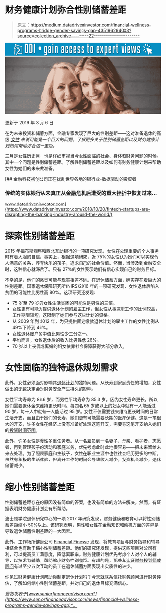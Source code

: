 # 财务健康计划弥合性别储蓄差距

> 原文：<https://medium.datadriveninvestor.com/financial-wellness-programs-bridge-gender-savings-gap-435196294003?source=collection_archive---------22----------------------->

[![](img/7d40440c80c4379e8f03683a05cdc9eb.png)](http://www.track.datadriveninvestor.com/1B9E)![](img/a26efe9d2ac356e090cb27c0fa9a1752.png)

更新于 2019 年 3 月 6 日

在为未来投资和储蓄方面，金融专家发现了巨大的性别差距——这对准备退休的高级 [*女性*](https://www.seniorfinanceadvisor.com/news/women-retirement-planning-finances-for-women) *来说可能是一个巨大的问题。了解更多关于性别储蓄差距以及财务健康计划如何帮助弥合这一差距。*

三月是女性历史月，也是仔细审视当今女性面临的社会、身体和财务问题的时候。其中一个问题是性别储蓄差距。了解性别储蓄差距以及如何有财务健康计划来帮助女性为她们的未来做准备。

[](https://www.datadriveninvestor.com/2018/10/20/fintech-startups-are-disrupting-the-banking-industry-around-the-world/) [## 金融科技初创公司正在扰乱世界各地的银行业-数据驱动的投资者

### 传统的实体银行从未真正从金融危机后遭受的重大挫折中恢复过来…

www.datadriveninvestor.com](https://www.datadriveninvestor.com/2018/10/20/fintech-startups-are-disrupting-the-banking-industry-around-the-world/) 

# 探索性别储蓄差距

2015 年福布斯观察和西北互助银行的一项研究发现，女性在处理重要的个人事务时有着大胆的自信。事实上，根据这项研究，近 75%的女性认为她们可以实现令人满意的关系，养育快乐的孩子，追求自己的社会价值。然而，当涉及到金融安全时，这种信心就滞后了。只有 27%的女性表示她们有信心实现自己的财务目标。

不幸的是，他们的感觉可能与现实相差不远。在退休储蓄方面，确实存在着巨大的性别差距。国家退休保障研究所(NIRS)2016 年的一项研究发现，女性退休后陷入贫困的可能性比男性高 80%。这项研究还发现:

*   75 岁至 79 岁的女性生活贫困的可能性是男性的三倍。
*   女性更有可能为提供退休计划的雇主工作，但女性从事兼职工作的比例较高，工作期限较短，这限制了她们参与这些计划的资格。
*   从 2009 年到 2012 年，为只提供固定缴款退休计划的雇主工作的女性比例从 49%下降到 46%。
*   女性退休账户的中值比男性少三分之一。
*   平均而言，女性退休后的收入比男性低 26%。
*   70 岁以上丧偶或离婚的妇女依靠社会保障获得大部分收入。

# 女性面临的独特退休规划需求

此外，女性必须面对影响其[退休计划](https://www.seniorfinanceadvisor.com/news/why-americans-are-not-prepared-for-retirement)的独特问题。从长寿到家庭责任的增加，女性做出的无数决定会对财务安全产生持久的影响。

女性平均寿命为 86.6 岁，而男性平均寿命为 85.3 岁。因为女性寿命更长，所以她们需要退休金来维持更长时间。每四名 65 岁或以上的妇女中就有一人能活过 90 岁，每十人中就有一人能活过 95 岁。女性不仅需要钱来维持更长时间的日常生活开支，而且由于她们的长寿，她们更有可能需要长期的医疗保健。这是一笔很大的开支，许多女性在经济上没有准备好处理这笔开支，需要将这笔开支纳入她们的[投资时间范围](https://www.seniorfinanceadvisor.com/resources/life-expectancy-time-horizon)。

此外，许多女性是慢性多重任务者。从一名雇员到一名妻子、母亲、看护者、志愿者，再到管理孩子的活动和家庭义务，优先考虑此时此地很容易——把未来留给未来去处理。为了照顾家庭和生孩子，女性在职业生涯中也往往会经历更多的中断。虽然有积极的生活体验，但离开工作的时间会导致收入减少，投资机会减少，退休储蓄减少。

# 缩小性别储蓄差距

性别储蓄差距存在的原因没有简单的答案，也没有简单的方法来解决。然而，有证据表明财务健康计划会有所帮助。

波士顿学院退休研究中心的一项 2017 年研究发现，财务健康和教育可以将性别储蓄差距缩小 50%以上。该研究表明，男性和女性在金融知识和动机方面的差异是导致退休储蓄性别差距的一大因素。

此外，工作场所健康公司 [Financial Finesse](https://ffinesse.app.box.com/v/2018LifeEventsFullReport) 发现，将教育项目与财务指导和辅导相结合也有助于缩小性别储蓄差距。他们的研究还发现，提供这些项目对公司有利，可以提高员工满意度，降低离职率。财务健康计划优先考虑个人对个人的辅导，以技术为辅助，帮助缩小财务性别差距。有趣的是，那些与[认证财务规划师或顾问](https://www.seniorfinanceadvisor.com/news/qualities-of-top-financial-advisors)有过至少五次互动的员工在退休储蓄方面表现出实质性的进步。

你见过财务健康计划帮助你制定退休计划吗？今天就联系信托财务顾问进行财务评估，了解如何缩小性别储蓄差距，并对自己的退休目标充满信心。

*最初发表于*[*www.seniorfinanceadvisor.com*](https://www.seniorfinanceadvisor.com/news/financial-wellness-programs-gender-savings-gap)*。*